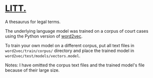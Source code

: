 # [LITT.](http://litt.kg.gg) 

A thesaurus for legal terms.

The underlying language model was trained on a corpus of court cases using the Python version of [word2vec](https://radimrehurek.com/gensim/models/word2vec.html).

To train your own model on a different corpus, put all text files in ``word2vec/train/corpus/`` directory and place the trained model in ``word2vec/test/models/vectors.model``.

Notes:
I have omitted the corpus text files and the trained model's file because of their large size.

